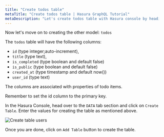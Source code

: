 ```yaml
---
title: "Create todos table"
metaTitle: "Create todos table | Hasura GraphQL Tutorial"
metaDescription: "Let's create todos table with Hasura console by heading to Data tab and clicking on Create table"
---
```




Now let's move on to creating the other model: `todos`

The `todos` table will have the following columns:

- `id` (type integer;auto-increment), 
- `title` (type text), 
- `is_completed` (type boolean and default false)
- `is_public` (type boolean and default false)
- `created_at` (type timestamp and default now())
- `user_id` (type text) 

The columns are associated with properties of todo items.

Remember to set the id column to the primary key.

In the Hasura Console, head over to the `DATA` tab section and click on `Create Table`. Enter the values for creating the table as mentioned above.

![Create table users](https://graphql-engine-cdn.hasura.io/learn-hasura/assets/graphql-hasura/create-table-todos.png)

Once you are done, click on `Add Table` button to create the table.
